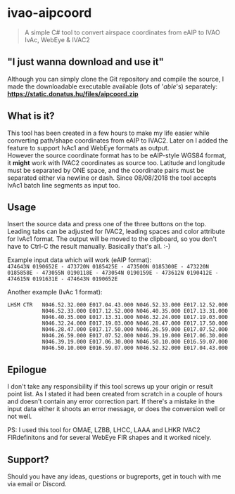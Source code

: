 # ivao-aipcoord
> A simple C# tool to convert airspace coordinates from eAIP to IVAO IvAc, WebEye & IVAC2

## "I just wanna download and use it"
Although you can simply clone the Git repository and compile the source, I made the downloadable executable available (lots of '*able*'s) separately:
**https://static.donatus.hu/files/aipcoord.zip**


## What is it?
This tool has been created in a few hours to make my life easier while converting path/shape coordinates from eAIP to IVAC2. Later on I added the feature to support IvAc1 and WebEye formats as output.   
However the source coordinate format has to be eAIP-style WGS84 format, it **might** work with IVAC2 coordinates as source too. Latitude and longitude must be separated by ONE space, and the coordinate pairs must be separated either via newline or dash.
Since 08/08/2018 the tool accepts IvAc1 batch line segments as input too.

## Usage
Insert the source data and press one of the three buttons on the top. Leading tabs can be adjusted for IVAC2, leading spaces and color attribute for IvAc1 format. The output will be moved to the clipboard, so you don't have to Ctrl-C the result manually. Basically that's all. :-)   

Example input data which will work (eAIP format):  
`474643N 0190652E - 473720N 0185425E - 473500N 0185300E - 473220N 0185858E - 473055N 0190118E - 473054N 0190159E - 473612N 0190412E - 474615N 0191631E - 474643N 0190652E`

Another example (IvAc 1 format):
```
LHSM CTR   N046.52.32.000 E017.04.43.000 N046.52.33.000 E017.12.52.000
           N046.52.33.000 E017.12.52.000 N046.40.35.000 E017.13.31.000
           N046.40.35.000 E017.13.31.000 N046.32.24.000 E017.19.03.000
           N046.32.24.000 E017.19.03.000 N046.28.47.000 E017.17.50.000
           N046.28.47.000 E017.17.50.000 N046.26.59.000 E017.07.52.000
           N046.26.59.000 E017.07.52.000 N046.39.19.000 E017.06.30.000
           N046.39.19.000 E017.06.30.000 N046.50.10.000 E016.59.07.000
           N046.50.10.000 E016.59.07.000 N046.52.32.000 E017.04.43.000
```

## Epilogue
I don't take any responsibility if this tool screws up your origin or result point list. As I stated it had been created from scratch in a couple of hours and doesn't contain any error correction part. If there's a mistake in the input data either it shoots an error message, or does the conversion well or not well.  

PS: I used this tool for OMAE, LZBB, LHCC, LAAA and LHKR IVAC2 FIRdefinitons and for several WebEye FIR shapes and it worked nicely.

## Support?
Should you have any ideas, questions or bugreports, get in touch with me via email or Discord.